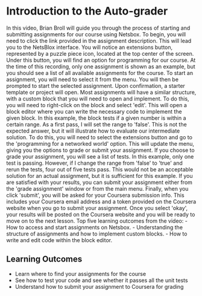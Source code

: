 # Introduction to the Auto-grader

In this video, Brian Broll will guide you through the process of starting and submitting assignments for our course using Netsbox. To begin, you will need to click the link provided in the assignment description. This will lead you to the NetsBlox interface. You will notice an extensions button, represented by a puzzle piece icon, located at the top center of the screen. Under this button, you will find an option for programming for our course. At the time of this recording, only one assignment is shown as an example, but you should see a list of all available assignments for the course. To start an assignment, you will need to select it from the menu. You will then be prompted to start the selected assignment. Upon confirmation, a starter template or project will open. Most assignments will have a similar structure, with a custom block that you will need to open and implement. To do this, you will need to right-click on the block and select 'edit'. This will open a block editor where you can write the necessary code to implement the given block. In this example, the block tests if a given number is within a certain range. As a first pass, I will set the range to 'false'. This is not the expected answer, but it will illustrate how to evaluate our intermediate solution. To do this, you will need to select the extensions button and go to the 'programming for a networked world' option. This will update the menu, giving you the options to grade or submit your assignment. If you choose to grade your assignment, you will see a list of tests. In this example, only one test is passing. However, if I change the range from 'false' to 'true' and rerun the tests, four out of five tests pass. This would not be an acceptable solution for an actual assignment, but it is sufficient for this example. If you are satisfied with your results, you can submit your assignment either from the 'grade assignment' window or from the main menu. Finally, when you click 'submit', you will be asked for your Coursera submission info. This includes your Coursera email address and a token provided on the Coursera website when you go to submit your assignment. Once you select 'okay', your results will be posted on the Coursera website and you will be ready to move on to the next lesson. Top five learning outcomes from the video: - How to access and start assignments on Netsbox. - Understanding the structure of assignments and how to implement custom blocks. - How to write and edit code within the block editor.

## Learning Outcomes

* Learn where to find your assignments for the course
* See how to test your code and see whether it passes all the unit tests
* Understand how to submit your assignment to Coursera for grading

